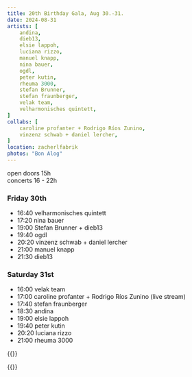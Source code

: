```yaml
---
title: 20th Birthday Gala, Aug 30.-31.
date: 2024-08-31
artists: [
	andina,
	dieb13,
	elsie lappoh,
	luciana rizzo,
	manuel knapp,
	nina bauer,
	ogdl,
	peter kutin,
	rheuma 3000,
	stefan Brunner,
	stefan fraunberger,
	velak team,
	velharmonisches quintett,
]
collabs: [
 	caroline profanter + Rodrigo Ríos Zunino,
	vinzenz schwab + daniel lercher,
]
location: zacherlfabrik
photos: "Bon Alog"
---
```


open doors 15h  
concerts 16 - 22h

### Friday 30th

- 16:40 velharmonisches quintett
- 17:20 nina bauer
- 19:00 Stefan Brunner + dieb13
- 19:40 ogdl
- 20:20 vinzenz schwab + daniel lercher
- 21:00 manuel knapp
- 21:30 dieb13

### Saturday 31st

- 16:00 velak team
- 17:00 caroline profanter + Rodrigo Ríos Zunino (live stream)
- 17:40 stefan fraunberger
- 18:30 andina
- 19:00 elsie lappoh
- 19:40 peter kutin
- 20:20 luciana rizzo
- 21:00 rheuma 3000


{{<html>}}
<style>
:root {
 --background: #EDEAEA;
 --f_high: #393B3F;
 --f_med: #808790;
 --f_low: #A3A3A4;
 --f_inv: #000000;
 --b_high: #333333;
 --b_med: #777777;
 --b_low: #DDDDDD;
 --b_inv: #ffffff;
}
</style>
{{</html>}}
